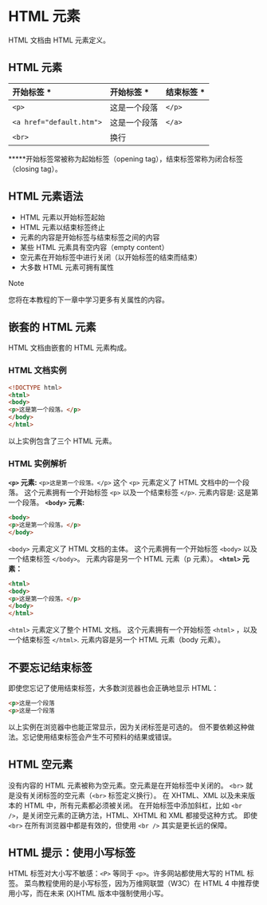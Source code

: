 # HTML 元素
HTML 文档由 HTML 元素定义。
## HTML 元素
开始标签 *|开始标签 *|结束标签 *
:--|:--|:--
`<p>`|这是一个段落|`</p>`
`<a href="default.htm">`|这是一个段落|`</a>`
`<br>`|换行|
*****开始标签常被称为起始标签（opening tag），结束标签常称为闭合标签（closing tag）。
## HTML 元素语法
 - HTML 元素以开始标签起始
 - HTML 元素以结束标签终止
 - 元素的内容是开始标签与结束标签之间的内容
 - 某些 HTML 元素具有空内容（empty content）
 - 空元素在开始标签中进行关闭（以开始标签的结束而结束）
 - 大多数 HTML 元素可拥有属性

>[!NOTE]
> 您将在本教程的下一章中学习更多有关属性的内容。

## 嵌套的 HTML 元素
HTML 文档由嵌套的 HTML 元素构成。
### **HTML 文档实例**
``` html
<!DOCTYPE html>
<html>
<body>
<p>这是第一个段落。</p>
</body>
</html>
```
以上实例包含了三个 HTML 元素。
### **HTML 实例解析**
**`<p>` 元素:**
`<p>这是第一个段落。</p>`
这个 `<p>` 元素定义了 HTML 文档中的一个段落。
这个元素拥有一个开始标签 `<p>` 以及一个结束标签 `</p>`.
元素内容是: 这是第一个段落。
**`<body>` 元素:**
``` html
<body>
<p>这是第一个段落。</p>
</body>
```
`<body>` 元素定义了 HTML 文档的主体。
这个元素拥有一个开始标签 `<body>` 以及一个结束标签 `</body>`。
元素内容是另一个 HTML 元素（p 元素）。
**`<html>` 元素：**
``` html
<html>
<body>
<p>这是第一个段落。</p>
</body>
</html>
```
`<html>` 元素定义了整个 HTML 文档。
这个元素拥有一个开始标签 `<html>` ，以及一个结束标签 `</html>`.
元素内容是另一个 HTML 元素（body 元素）。

## 不要忘记结束标签
即使您忘记了使用结束标签，大多数浏览器也会正确地显示 HTML：
``` html
<p>这是一个段落
<p>这是一个段落
```
以上实例在浏览器中也能正常显示，因为关闭标签是可选的。
但不要依赖这种做法。忘记使用结束标签会产生不可预料的结果或错误。
## HTML 空元素
没有内容的 HTML 元素被称为空元素。空元素是在开始标签中关闭的。
`<br>` 就是没有关闭标签的空元素（`<br>` 标签定义换行）。
在 XHTML、XML 以及未来版本的 HTML 中，所有元素都必须被关闭。
在开始标签中添加斜杠，比如 `<br />`，是关闭空元素的正确方法，HTML、XHTML 和 XML 都接受这种方式。
即使 `<br>` 在所有浏览器中都是有效的，但使用 `<br />` 其实是更长远的保障。
## HTML 提示：使用小写标签
HTML 标签对大小写不敏感：`<P>` 等同于 `<p>`。许多网站都使用大写的 HTML 标签。
菜鸟教程使用的是小写标签，因为万维网联盟（W3C）在 HTML 4 中推荐使用小写，而在未来 (X)HTML 版本中强制使用小写。
